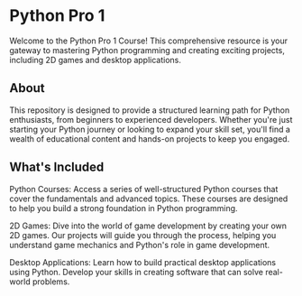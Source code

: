 # Python Pro 1


Welcome to the Python Pro 1 Course! This comprehensive resource is your gateway to mastering Python programming and creating exciting projects, including 2D games and desktop applications.


## About

This repository is designed to provide a structured learning path for Python enthusiasts, from beginners to experienced developers. Whether you're just starting your Python journey or looking to expand your skill set, you'll find a wealth of educational content and hands-on projects to keep you engaged.

## What's Included

Python Courses: Access a series of well-structured Python courses that cover the fundamentals and advanced topics. These courses are designed to help you build a strong foundation in Python programming.

2D Games: Dive into the world of game development by creating your own 2D games. Our projects will guide you through the process, helping you understand game mechanics and Python's role in game development.

Desktop Applications: Learn how to build practical desktop applications using Python. Develop your skills in creating software that can solve real-world problems.